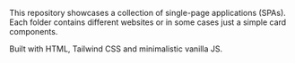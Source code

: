 This repository showcases a collection of single-page applications (SPAs). Each folder contains different websites or in some cases just a simple card components.

Built with HTML, Tailwind CSS and minimalistic vanilla JS.
